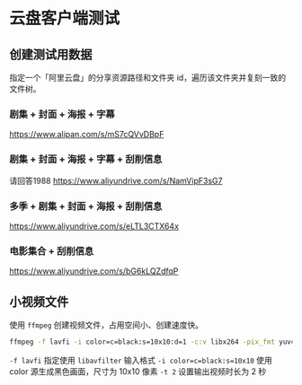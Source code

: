 # 云盘客户端测试

## 创建测试用数据

指定一个「阿里云盘」的分享资源路径和文件夹 id，遍历该文件夹并复刻一致的文件树。

### 剧集 + 封面 + 海报 + 字幕

https://www.alipan.com/s/mS7cQVvDBpF

### 剧集 + 封面 + 海报 + 字幕 + 刮削信息

请回答1988
https://www.aliyundrive.com/s/NamVipF3sG7

### 多季 + 剧集 + 封面 + 海报 + 刮削信息

https://www.aliyundrive.com/s/eLTL3CTX64x

### 电影集合 + 刮削信息

https://www.aliyundrive.com/s/bG6kLQZdfqP

## 小视频文件

使用 `ffmpeg` 创建视频文件，占用空间小、创建速度快。

```bash
ffmpeg -f lavfi -i color=c=black:s=10x10:d=1 -c:v libx264 -pix_fmt yuv420p template_video.mp4
```

`-f lavfi` 指定使用 `libavfilter` 输入格式
`-i color=c=black:s=10x10` 使用 color 源生成黑色画面，尺寸为 10x10 像素
`-t 2` 设置输出视频时长为 2 秒
